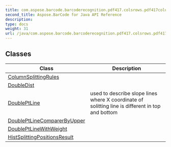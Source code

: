 ```yaml
---
title: com.aspose.barcode.barcoderecognition.pdf417.colsrows.pdf417columnsplitter
second_title: Aspose.BarCode for Java API Reference
description: 
type: docs
weight: 31
url: /java/com.aspose.barcode.barcoderecognition.pdf417.colsrows.pdf417columnsplitter/
---
```


## Classes

| Class | Description |
| --- | --- |
| [ColumnSplittingRules](../com.aspose.barcode.barcoderecognition.pdf417.colsrows.pdf417columnsplitter/columnsplittingrules) |  |
| [DoubleDist](../com.aspose.barcode.barcoderecognition.pdf417.colsrows.pdf417columnsplitter/doubledist) |  |
| [DoublePtLine](../com.aspose.barcode.barcoderecognition.pdf417.colsrows.pdf417columnsplitter/doubleptline) | used to describe slope lines where X coordinate of solitting line is different in top and bottom |
| [DoublePtLineComparerByUpper](../com.aspose.barcode.barcoderecognition.pdf417.colsrows.pdf417columnsplitter/doubleptlinecomparerbyupper) |  |
| [DoublePtLineWithWeight](../com.aspose.barcode.barcoderecognition.pdf417.colsrows.pdf417columnsplitter/doubleptlinewithweight) |  |
| [HistSplittingPositionsResult](../com.aspose.barcode.barcoderecognition.pdf417.colsrows.pdf417columnsplitter/histsplittingpositionsresult) |  |
